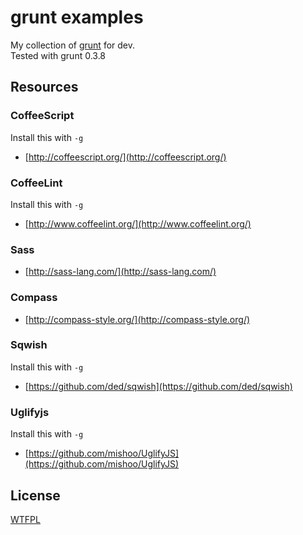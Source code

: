 # grunt examples

My collection of [grunt](https://github.com/cowboy/grunt) for dev.  
Tested with grunt 0.3.8

## Resources

### CoffeeScript

Install this with `-g`

* [http://coffeescript.org/](http://coffeescript.org/)

### CoffeeLint

Install this with `-g`

* [http://www.coffeelint.org/](http://www.coffeelint.org/)

### Sass

* [http://sass-lang.com/](http://sass-lang.com/)

### Compass

* [http://compass-style.org/](http://compass-style.org/)

### Sqwish

Install this with `-g`

* [https://github.com/ded/sqwish](https://github.com/ded/sqwish)

### Uglifyjs

Install this with `-g`

* [https://github.com/mishoo/UglifyJS](https://github.com/mishoo/UglifyJS)

## License

[WTFPL](http://www.wtfpl.net/)


